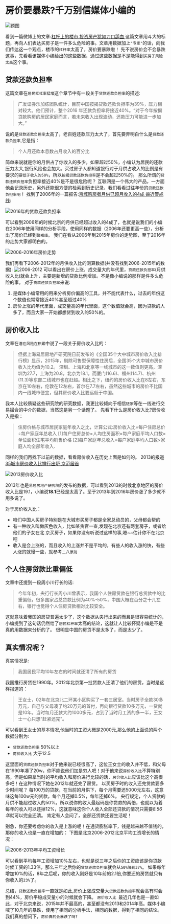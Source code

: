 # 房价要暴跌?千万别信媒体小编的

![题图](http://upload-images.jianshu.io/upload_images/22188-6e01417bed333bf7.jpg?imageMogr2/auto-orient/strip%7CimageView2/2/w/1240)

看到一篇微博上的文章:[杠杆上的楼市 投资房产犹如刀口舔血](http://bj.leju.com/news/2016-09-14/07336181605587403715364.shtml),这篇文章用斗大的标题，再向人们表达买房子是一件多么危险的事。文章用数据加上`"专家"`的话，向我们传达这一个观点，楼市的`杠杆率`太高了，房价要暴跌啦！
先不说房价会不会暴跌这事，先看看该媒体小编给出的这些数据，通过这些数据是不是能得到`买房子风险太高`这个事。

## 贷款还款负担率
这篇文章在`居民杠杠率猛增`这个章节中有一段关于`贷款还款负担率`的描述:
>广发证券乐加栋团队统计，目前中国按揭贷款还款负担率为39%，压力相对较大。他们预计，整个2016 年还款负担率将接近40%。“对于今年按揭贷款购房的居民家庭而言，若未来收入出现波动，还款压力可能进一步加大。”

说的是`贷款还款负担率`太高了，老百姓还款压力太大了，首先要弄明白什么是`贷款还款负担率`,它是指：
>个人月还款本息数占月收入的百分比

简单来说就是你的月供占了你收入的多少，如果超过50%，小编认为居民的还款压力太大,银行风险也会加大。买过房子人都知道银行对于月供占收入的比例是有要求的`要低于收入的50%`，所以`按揭贷款还款负担率`是不会超过50%的。
那么所谓的`贷款还款负担率`负担率接近40%是不是很危险呢？
互联网是一个伟大的产品，一方面他会记录历史，另外还能很方便的检索到历史记录，我们看看过往年份的`贷款还款负担率吧`！
找到了2006年的一篇报告:[京城购房者月供已超月收入的4成 逼近警戒线](http://news.china.com/zh_cn/news100/11038989/20060603/13373833.html):

![2016年的贷款还款负担率](http://upload-images.jianshu.io/upload_images/22188-5c25ca7b49b29b62.png?imageMogr2/auto-orient/strip%7CimageView2/2/w/1240)

可以看到2006年的时候北京的月供已经超过收入的4成了，也就是说我们的小编在2006年使用同样的分析手段，使用同样的数据（2006年还要更高一些），分析出了房价已经到`警戒线`。
我们在看从2006年到2015年房价的走势图，至于2016年的走势大家都明白的。

![2006-2016年房价走势](http://upload-images.jianshu.io/upload_images/22188-d33b6811a20d7e54.jpg?imageMogr2/auto-orient/strip%7CimageView2/2/w/1240)

我们再看下2006-2012年的月供收入比的测算数据(并没有找到2006-2015年的数据):
![2006-2012](http://upload-images.jianshu.io/upload_images/22188-120861ef2bd2d26e.jpg?imageMogr2/auto-orient/strip%7CimageView2/2/w/1240)
可以看出在房价上涨，成交量大的年代里，`贷款还款负担率`(月供收入比)就会上升，主要是新增的贷款比例增加。不是像小编说的那样是件多么危险的事。
对于`贷款还款负担率`来说:

1.  是媒体小编常用的用来分析房价偏高的工具，并不能代表什么，过去的年份这个数值也常常接近40%甚至超过40%
2. 房价上涨的年代里面，成交量高的年代里面，这个数值就会高，因为贷款的人多了，而且大家一开始都想贷到收入的50%的。



## 房价收入比 
文章在`潜在风险在积累`中说了一段关于房价收入比的：
>但据上海易居房地产研究院日前发布的《全国35个大中城市房价收入比排行榜》显示，2015年，剔除可售型保障性住房后，全国35个大中城市房价收入比均值为10.2。
 深圳、上海和北京等一线城市的这一数值则更高，深圳为27.7，上海为20.8，北京为18.1，而厦门(16.6)、福州(14.7)、杭州(11.3)等东部二线城市也在赶超。相比之下，纽约的房价收入比在8左右，东京在10左右，伦敦在12左右，首尔在7.7左右，虽然这些城市的房价不比国内一线城市便宜，但其房价收入比要远低于中国。

我本人比较质疑这些研究院的研究数据，我更比较倾向于相信`链家`等在一线进行交易撮合的中介的数据，当然这是另一个话题了。
先看下什么是房价收入比?房价收入是指：
>住房价格与城市居民家庭年收入之比，计算公式:房价收入比=每户住房总价÷每户家庭年总收入 
    [1]每户住房总价=人均住房面积×每户家庭平均人口数×单位面积住宅平均销售价格 
    [2]每户家庭年总收入=每户家庭平均人口数×家庭人均全部年收入.

同样的我们再找下以前的数据，看看房价收入在历史上面是如何的。
2013的报道[35城市房价收入比排行出炉 京沪居首](http://www.chinanews.com/house/2014/05-26/6213128.shtml)

![2013房价收入比](http://upload-images.jianshu.io/upload_images/22188-bf7867258236be7f.png?imageMogr2/auto-orient/strip%7CimageView2/2/w/1240)

2013年也是`易居房地产研究院`的发布的数据，可以看到2013的时候北京地区的房价收入比是19.1，小编说**18.1**已经是太高了。至于2013年到2016年房价涨了多少就不用多说了。

对于房价收入比：

*  咱们中国人买房子特别是在大城市买房子都是全家总动员的，父母都会帮的
*  有一种收入叫做灰色收入，比如某贪官一查,发现在北京还有两套房子，或者给他们的子女在北 京买房子，如果你没有听说过这样的事,嗯~~估计你不在北京吧
* 收入是会上涨的，而且收入的上涨并不是平均的，有些人的收入涨的快，有些人涨的就慢一些，就参考`二八原则`


## 个人住房贷款比重偏低
文章中还提到一段周小川行长的话:
>今年年初，央行行长周小川曾表示，我国个人住房贷款在银行总贷款中的比重偏低，很多国家占总贷款比例为40%-50%，中国大概在百分之十几左右，银行也觉得个人住房贷款相对比较安全。

这就意味着我国的房贷普遍太少了，这个数据从央行出来的而且是很容易统计的，小编提到了这句话仍然给了`居民杠杆率`太高的结论，这就让人比较怀疑小编是不是真的用数据来分析的了。
很明显中国的房贷不是太多了，而是太少了。

## 真实情况呢？
真实情况是:
>我国居民平均10年左右的时间就还清了所有的房贷

我国推行房贷在1990年。2012年北京第一批贷款人还清了他们的房贷，当时是这样报道的：
>王女士，02年在北京北二环某小区购买了一套三居室。当时房子全款30多万元，自己与父母凑了约20万元的首付，再向银行贷款10多万元，一贷就是10年。当时每月还款大约1000多元，占到了当时月工资的多一半，王女士一心只想“赶紧还完”。

可以看到王女士的基本情况,他当时的工资大概是2000元,那么他的上面说的两个数据分别为:
* `贷款还款负担率` 50%以上
* `房价收入比` 大于12.5

这里面的`贷款还款负担率`对于他来说已经很高了，这位王女士的收入并不低，和父母在1990年凑了20w，你不能说他们加是穷人吧！对于他来说`房价收入比`不算特别高，但是如果拿当时的平均收入和房价进行比较的话，`房价收入比`应该比这个高很多吧！在这种情况下她在2012年就还完了房贷。
以买房子时的收入还完贷款要多少时间呢？
每100万的贷款，在当前的月供下，每个月需要还5000元左右，这意味这每100w元的贷款，每个月还掉0.5%，每年还掉6%。
央行规定，个人贷款的月供不能超过收入的50%。所以说你的收入最起码是你贷款的两倍，也就以为着每年的收入可以还掉12%，这就意味这你个人收入全部还贷款的情况只需要*8.56年*就可以完全还清。
肯定有人会问了，全部还贷款还要生活呢！

别急，你还要考虑你的收入是上涨的呢！在通货膨胀率下，钱是越来越不值钱的，那你的收入也是一直在增加的：
下图是北京2006-2012北京平均工资增长的情况：

![2006-2013年平均工资增长](http://upload-images.jianshu.io/upload_images/22188-c3190cca89679221.jpg?imageMogr2/auto-orient/strip%7CimageView2/2/w/1240)


可以看到平均每年工资增加10%左右，也就是说三年之后你的工资应该是你贷款时候工资的1.33倍，那么三年之后你的`贷款还款负担率`就会从`50%降到37%`。
如果每年增加10%的话，8年之后呢，你的收入刚好是10年前的2.1倍,你要还的房贷就只有你收入的`23%`了。

总结，`贷款还款负担率`一直就是如此,房价上涨成交量大`贷款还款负担率`就会高有时会到44%，房价平稳成交量小的时候就会下降。
`房价收入比 `最近几年也是一直如此，对于北京来说，2015年并不最高的，甚至都没有2013和2014年高。媒体小编喊了10几年的暴跌，使用了相同的分析手法，相同的数据，得到了相同的结论。
我们真的想问下，`房价真的会暴跌了吗?`



